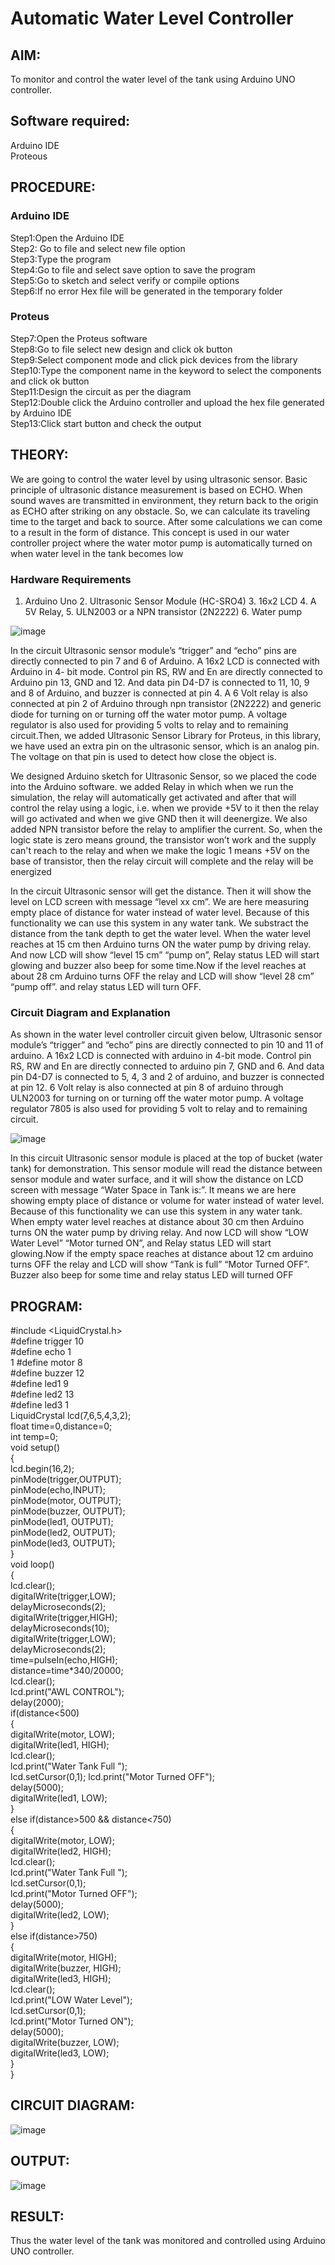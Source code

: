# Automatic Water Level Controller

##  AIM:
To monitor and control the water level of the tank using Arduino UNO controller.

## Software required:
Arduino IDE </br>
Proteous

## PROCEDURE:
### Arduino IDE
Step1:Open the Arduino IDE </br>
Step2: Go to file and select new file option </br>
Step3:Type the program </br>
Step4:Go to file and select save option to save the program </br>
Step5:Go to sketch and select verify or compile options </br>
Step6:If no error Hex file will be generated in the temporary folder </br>
### Proteus
Step7:Open the Proteus software </br>
Step8:Go to file select new design and click ok button </br>
Step9:Select component mode and click pick devices from the library </br>
Step10:Type the component name in the keyword to select the components and click ok button </br>
Step11:Design the circuit as per the diagram </br>
Step12:Double click the Arduino controller and upload the hex file generated by Arduino IDE </br>
Step13:Click start button and check the output

## THEORY:

We are going to control the water level by using ultrasonic sensor. Basic principle of ultrasonic distance measurement is based on ECHO. When sound waves are transmitted in environment, they return back to the origin as ECHO after striking on any obstacle. So, we can calculate its traveling time to the target and back to source. After some calculations we can come to a result in the form of distance. This concept is used in our water controller project where the water motor pump is automatically turned on when water level in the tank becomes low

### Hardware Requirements 

1. Arduino Uno 2. Ultrasonic Sensor Module (HC-SRO4) 3. 16x2 LCD 4. A 5V Relay, 5. ULN2003 or a NPN transistor (2N2222) 6. Water pump

![image](https://user-images.githubusercontent.com/71547910/235332412-e276fbff-58de-4684-94aa-8c753492c0b2.png)

In the circuit Ultrasonic sensor module’s “trigger” and “echo” pins are directly connected to pin 7 and 6 of Arduino. A 16x2 LCD is connected with Arduino in 4- bit mode. Control pin RS, RW and En are directly connected to Arduino pin 13, GND and 12. And data pin D4-D7 is connected to 11, 10, 9 and 8 of Arduino, and buzzer is connected at pin 4. A 6 Volt relay is also connected at pin 2 of Arduino through npn transistor (2N2222) and generic diode for turning on or turning off the water motor pump. A voltage regulator is also used for providing 5 volts to relay and to remaining circuit.Then, we added Ultrasonic Sensor Library for Proteus, in this library, we have used an extra pin on the ultrasonic sensor, which is an analog pin. The voltage on that pin is used to detect how close the object is.

We designed Arduino sketch for Ultrasonic Sensor, so we placed the code into the Arduino software. we added Relay in which when we run the simulation, the relay will automatically get activated and after that will control the relay using a logic, i.e. when we provide +5V to it then the relay will go activated and when we give GND then it will deenergize. We also added NPN transistor before the relay to amplifier the current. So, when the logic state is zero means ground, the transistor won’t work and the supply can't reach to the relay and when we make the logic 1 means +5V on the base of transistor, then the relay circuit will complete and the relay will be energized

In the circuit Ultrasonic sensor will get the distance. Then it will show the level on LCD screen with message “level xx cm”. We are here measuring empty place of distance for water instead of water level. Because of this functionality we can use this system in any water tank. We substract the distance from the tank depth to get the water level. When the water level reaches at 15 cm then Arduino turns ON the water pump by driving relay. And now LCD will show “level 15 cm” “pump on”, Relay status LED will start glowing and buzzer also beep for some time.Now if the level reaches at about 28 cm Arduino turns OFF the relay and LCD will show “level 28 cm” “pump off”. and relay status LED will turn OFF.

### Circuit Diagram and Explanation

As shown in the water level controller circuit given below, Ultrasonic sensor module’s “trigger” and “echo” pins are directly connected to pin 10 and 11 of arduino. A 16x2 LCD is connected with arduino in 4-bit mode. Control pin RS, RW and En are directly connected to arduino pin 7, GND and 6. And data pin D4-D7 is connected to 5, 4, 3 and 2 of arduino, and buzzer is connected at pin 12. 6 Volt relay is also connected at pin 8 of arduino through ULN2003 for turning on or turning off the water motor pump. A voltage regulator 7805 is also used for providing 5 volt to relay and to remaining circuit.

![image](https://user-images.githubusercontent.com/71547910/235332565-e4933960-e14f-4c34-8c21-240727a93f9c.png)

In this circuit Ultrasonic sensor module is placed at the top of bucket (water tank) for demonstration. This sensor module will read the distance between sensor module and water surface, and it will show the distance on LCD screen with message “Water Space in Tank is:”. It means we are here showing empty place of distance or volume for water instead of water level. Because of this functionality we can use this system in any water tank. When empty water level reaches at distance about 30 cm then Arduino turns ON the water pump by driving relay. And now LCD will show “LOW Water Level” “Motor turned ON”, and Relay status LED will start glowing.Now if the empty space reaches at distance about 12 cm arduino turns OFF the relay and LCD will show “Tank is full” “Motor Turned OFF”. Buzzer also beep for some time and relay status LED will turned OFF



## PROGRAM:
#include <LiquidCrystal.h></br>
#define trigger 10 </br>
#define echo 1</br>
1 #define motor 8 </br>
#define buzzer 12</br>
#define led1 9</br>
#define led2 13 </br>
#define led3 1 </br>
LiquidCrystal lcd(7,6,5,4,3,2); </br>
float time=0,distance=0; </br>
int temp=0;</br>
void setup() </br>
{</br>
lcd.begin(16,2); </br>
pinMode(trigger,OUTPUT);</br>
pinMode(echo,INPUT); </br>
pinMode(motor, OUTPUT);</br>
pinMode(buzzer, OUTPUT);</br>
pinMode(led1, OUTPUT);</br>
pinMode(led2, OUTPUT); </br>
pinMode(led3, OUTPUT);</br>
}</br>
void loop() </br>
{</br>
lcd.clear(); </br>
digitalWrite(trigger,LOW);</br>
delayMicroseconds(2);</br>
digitalWrite(trigger,HIGH);</br>
delayMicroseconds(10); </br>
digitalWrite(trigger,LOW);</br>
delayMicroseconds(2);</br>
time=pulseIn(echo,HIGH); </br>
distance=time*340/20000;</br>
lcd.clear();</br>
lcd.print("AWL CONTROL");</br>
delay(2000);</br>
if(distance<500) </br>
{ </br>
digitalWrite(motor, LOW);</br>
digitalWrite(led1, HIGH);</br>
lcd.clear();</br>
lcd.print("Water Tank Full "); </br>
lcd.setCursor(0,1); lcd.print("Motor Turned OFF"); </br>
delay(5000);</br>
digitalWrite(led1, LOW); </br>
} </br>
else if(distance>500 && distance<750)</br>
{ </br>
digitalWrite(motor, LOW);</br>
digitalWrite(led2, HIGH);</br>
lcd.clear();</br>
lcd.print("Water Tank Full "); </br>
lcd.setCursor(0,1);</br>
lcd.print("Motor Turned OFF");</br>
delay(5000); </br>
digitalWrite(led2, LOW);</br>
}</br>
else if(distance>750) </br>
{ </br>
digitalWrite(motor, HIGH); </br>
digitalWrite(buzzer, HIGH);</br>
digitalWrite(led3, HIGH); </br>
lcd.clear(); </br>
lcd.print("LOW Water Level"); </br>
lcd.setCursor(0,1);</br>
lcd.print("Motor Turned ON");</br>
delay(5000); </br>
digitalWrite(buzzer, LOW);</br>
digitalWrite(led3, LOW);</br>
}</br>
}</br>

## CIRCUIT DIAGRAM:
![image](https://user-images.githubusercontent.com/132323363/235749923-e183cfd4-1b73-494a-94e4-4eff348c32d8.png)

## OUTPUT:
![image](https://user-images.githubusercontent.com/132323363/235750135-f2a37ef4-cae6-489a-b6e8-2a39a2655bbb.png)

## RESULT:
Thus the water level of the tank was monitored and controlled using Arduino UNO controller.

